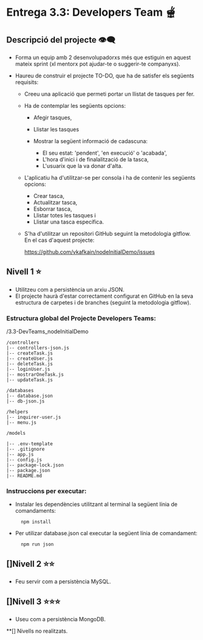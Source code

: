 # Entrega 3.3: Developers Team 🫕
## Descripció del projecte 👁‍🗨

- Forma un equip amb 2 desenvolupadorxs més que estiguin en aquest mateix sprint (xl mentorx pot ajudar-te o suggerir-te companyxs). 
- Haureu de construir el projecte TO-DO, que ha de satisfer els següents requisits:

    - Creeu una aplicació que permeti portar un llistat de tasques per fer. 
    - Ha de contemplar les següents opcions:

        * Afegir tasques, 
        * Llistar les tasques
        * Mostrar la següent informació de cadascuna:

            - El seu estat: 'pendent', 'en execució' o 'acabada', 
            - L'hora d'inici i de finalalització de la tasca, 
            - L'usuarix que la va donar d'alta.

    - L'aplicatiu ha d'utilitzar-se per consola i ha de contenir les següents opcions: 

        * Crear tasca, 
        * Actualitzar tasca, 
        * Esborrar tasca, 
        * Llistar totes les tasques i 
        * Llistar una tasca específica.

    - S'ha d'utilitzar un repositori GitHub seguint la metodologia gitflow.
        En el cas d'aquest projecte:

         https://github.com/vkafkain/nodeInitialDemo/issues


## Nivell 1 ⭐

- Utilitzeu com a persistència un arxiu JSON.
- El projecte haurà d'estar correctament configurat en GitHub en la seva estructura de carpetes i de branches (seguint la metodologia gitflow).

### Estructura global del Projecte Developers Teams:

/3.3-DevTeams_nodeInitialDemo

    /controllers 
    |-- controllers-json.js
    |-- createTask.js
    |-- createUser.js
    |-- deleteTask.js
    |-- loginUser.js
    |-- mostrarOneTask.js
    |-- updateTask.js

    /databases
    |-- database.json
    |-- db-json.js

    /helpers 
    |-- inquirer-user.js
    |-- menu.js

    /models

    |-- .env-template
    |-- .gitignore
    |-- app.js
    |-- config.js
    |-- package-lock.json
    |-- package.json
    |-- README.md

### Instruccions per executar:
- Instalar les dependències utilitzant al terminal la següent línia de comandaments: 

        npm install

- Per utilizar database.json cal executar la següent línia de comandament:

        npm run json



## []Nivell 2 ⭐⭐

- Feu servir com a persistència MySQL.

## []Nivell 3 ⭐⭐⭐

- Useu com a persistència MongoDB.

**[] Nivells no realitzats.
